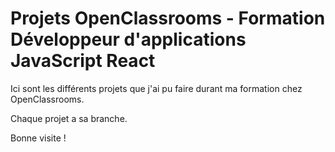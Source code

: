 # Projets OpenClassrooms - Formation Développeur d'applications JavaScript React
 
Ici sont les différents projets que j'ai pu faire durant ma formation chez OpenClassrooms.

Chaque projet a sa branche.

Bonne visite ! 
